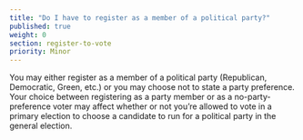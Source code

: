 ```yaml
---
title: "Do I have to register as a member of a political party?"
published: true
weight: 0
section: register-to-vote
priority: Minor
---
```

You may either register as a member of a political party (Republican, Democratic, Green, etc.) or you may choose not to state a party preference. Your choice between registering as a party member or as a no-party-preference voter may affect whether or not you’re allowed to vote in a primary election to choose a candidate to run for a political party in the general election.